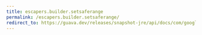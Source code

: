 ```yaml
---
title: escapers.builder.setsaferange
permalink: /escapers.builder.setsaferange/
redirect_to: https://guava.dev/releases/snapshot-jre/api/docs/com/google/common/escape/Escapers.Builder.html#setSafeRange-char-char-
---
```

